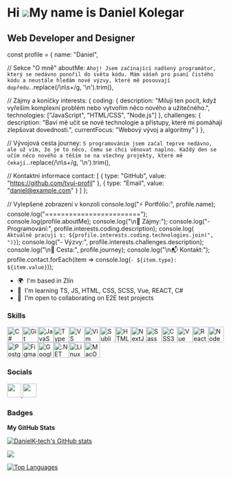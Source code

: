 Hi ![](https://user-images.githubusercontent.com/18350557/176309783-0785949b-9127-417c-8b55-ab5a4333674e.gif)My name is Daniel Kolegar
======================================================================================================================================

Web Developer and Designer
--------------------------

const profile = {
  name: "Daniel",
  
  // Sekce "O mně"
  aboutMe: `
    Ahoj! Jsem začínající nadšený programátor, který se nedávno ponořil do světa kódu.
    Mám vášeň pro psaní čistého kódu a neustále hledám nové výzvy, které mě posouvají dopředu.
  `.replace(/\n\s+/g, '\n').trim(),

  // Zájmy a koníčky
  interests: {
    coding: {
      description: "Miluji ten pocit, když vyřeším komplexní problém nebo vytvořím něco nového a užitečného.",
      technologies: ["JavaScript", "HTML/CSS", "Node.js"]
    },
    challenges: {
      description: "Baví mě učit se nové technologie a přístupy, které mi pomáhají zlepšovat dovednosti.",
      currentFocus: "Webový vývoj a algoritmy"
    }
  },

  // Vývojová cesta
  journey: `
    S programováním jsem začal teprve nedávno, ale už vím, že je to něco,
    čemu se chci věnovat naplno. Každý den se učím něco nového a těším se
    na všechny projekty, které mě čekají.
  `.replace(/\n\s+/g, '\n').trim(),

  // Kontaktní informace
  contact: [
    { type: "GitHub", value: "https://github.com/tvuj-profil" },
    { type: "Email", value: "daniel@example.com" }
  ]
};

// Vylepšené zobrazení v konzoli
console.log("⚡️ Portfólio:", profile.name);
console.log("========================");
console.log(profile.aboutMe);
console.log("\n🧩 Zájmy:");
console.log("- Programování:", profile.interests.coding.description);
console.log(`  Aktuálně pracuji s: ${profile.interests.coding.technologies.join(", ")}`);
console.log("- Výzvy:", profile.interests.challenges.description);
console.log("\n🚀 Cesta:", profile.journey);
console.log("\n📬 Kontakt:");
profile.contact.forEach(item => console.log(`- ${item.type}: ${item.value}`));

* 🌍  I'm based in Zlín
* 🧠  I'm learning TS, JS, HTML, CSS, SCSS, Vue, REACT, C#
* 🤝  I'm open to collaborating on E2E test projects

### Skills


<p align="left">
<a href="https://docs.microsoft.com/en-us/dotnet/csharp/" target="_blank" rel="noreferrer"><img src="https://raw.githubusercontent.com/danielcranney/readme-generator/main/public/icons/skills/csharp-colored.svg" width="36" height="36" alt="C#" /></a><a href="https://git-scm.com/" target="_blank" rel="noreferrer"><img src="https://raw.githubusercontent.com/danielcranney/readme-generator/main/public/icons/skills/git-colored.svg" width="36" height="36" alt="Git" /></a><a href="https://developer.mozilla.org/en-US/docs/Web/JavaScript" target="_blank" rel="noreferrer"><img src="https://raw.githubusercontent.com/danielcranney/readme-generator/main/public/icons/skills/javascript-colored.svg" width="36" height="36" alt="JavaScript" /></a><a href="https://www.typescriptlang.org/" target="_blank" rel="noreferrer"><img src="https://raw.githubusercontent.com/danielcranney/readme-generator/main/public/icons/skills/typescript-colored.svg" width="36" height="36" alt="TypeScript" /></a><a href="https://code.visualstudio.com/" target="_blank" rel="noreferrer"><img src="https://raw.githubusercontent.com/danielcranney/readme-generator/main/public/icons/skills/visualstudiocode.svg" width="36" height="36" alt="VS Code" /></a><a href="https://www.vim.org/" target="_blank" rel="noreferrer"><img src="https://raw.githubusercontent.com/danielcranney/readme-generator/main/public/icons/skills/vim.svg" width="36" height="36" alt="Vim" /></a><a href="https://www.sublimetext.com/index2" target="_blank" rel="noreferrer"><img src="https://raw.githubusercontent.com/danielcranney/readme-generator/main/public/icons/skills/sublimetext.svg" width="36" height="36" alt="Sublime Text" /></a><a href="https://developer.mozilla.org/en-US/docs/Glossary/HTML5" target="_blank" rel="noreferrer"><img src="https://raw.githubusercontent.com/danielcranney/readme-generator/main/public/icons/skills/html5-colored.svg" width="36" height="36" alt="HTML5" /></a><a href="https://nextjs.org/docs" target="_blank" rel="noreferrer"><img src="https://raw.githubusercontent.com/danielcranney/readme-generator/main/public/icons/skills/nextjs-colored.svg" width="36" height="36" alt="NextJs" /></a><a href="https://sass-lang.com/" target="_blank" rel="noreferrer"><img src="https://raw.githubusercontent.com/danielcranney/readme-generator/main/public/icons/skills/sass-colored.svg" width="36" height="36" alt="Sass" /></a><a href="https://www.w3.org/TR/CSS/#css" target="_blank" rel="noreferrer"><img src="https://raw.githubusercontent.com/danielcranney/readme-generator/main/public/icons/skills/css3-colored.svg" width="36" height="36" alt="CSS3" /></a><a href="https://vuejs.org/" target="_blank" rel="noreferrer"><img src="https://raw.githubusercontent.com/danielcranney/readme-generator/main/public/icons/skills/vuejs-colored.svg" width="36" height="36" alt="Vue" /></a><a href="https://reactjs.org/" target="_blank" rel="noreferrer"><img src="https://raw.githubusercontent.com/danielcranney/readme-generator/main/public/icons/skills/react-colored.svg" width="36" height="36" alt="React" /></a><a href="https://nodejs.org/en/" target="_blank" rel="noreferrer"><img src="https://raw.githubusercontent.com/danielcranney/readme-generator/main/public/icons/skills/nodejs-colored.svg" width="36" height="36" alt="NodeJS" /></a><a href="https://www.postgresql.org/" target="_blank" rel="noreferrer"><img src="https://raw.githubusercontent.com/danielcranney/readme-generator/main/public/icons/skills/postgresql-colored.svg" width="36" height="36" alt="PostgreSQL" /></a><a href="https://www.figma.com/" target="_blank" rel="noreferrer"><img src="https://raw.githubusercontent.com/danielcranney/readme-generator/main/public/icons/skills/figma-colored.svg" width="36" height="36" alt="Figma" /></a><a href="https://cloud.google.com/" target="_blank" rel="noreferrer"><img src="https://raw.githubusercontent.com/danielcranney/readme-generator/main/public/icons/skills/googlecloud-colored.svg" width="36" height="36" alt="Google Cloud" /></a><a href="https://dotnet.microsoft.com/en-us/" target="_blank" rel="noreferrer"><img src="https://raw.githubusercontent.com/danielcranney/readme-generator/main/public/icons/skills/dot-net-colored.svg" width="36" height="36" alt=".NET" /></a><a href="https://www.linux.org" target="_blank" rel="noreferrer"><img src="https://raw.githubusercontent.com/danielcranney/readme-generator/main/public/icons/skills/linux-colored.svg" width="36" height="36" alt="Linux" /></a><a href="https://apple.com" target="_blank" rel="noreferrer"><img src="https://raw.githubusercontent.com/danielcranney/readme-generator/main/public/icons/skills/macos-colored.svg" width="36" height="36" alt="MacOS" /></a>
</p>


### Socials

<p align="left"> <a href="https://discord.com/users/KoliDJ" target="_blank" rel="noreferrer"> <picture> <source media="(prefers-color-scheme: dark)" srcset="https://raw.githubusercontent.com/danielcranney/readme-generator/main/public/icons/socials/discord-dark.svg" /> <source media="(prefers-color-scheme: light)" srcset="https://raw.githubusercontent.com/danielcranney/readme-generator/main/public/icons/socials/discord.svg" /> <img src="https://raw.githubusercontent.com/danielcranney/readme-generator/main/public/icons/socials/discord.svg" width="32" height="32" /> </picture> </a> <a href="https://www.github.com/DanielK-tech" target="_blank" rel="noreferrer"> <picture> <source media="(prefers-color-scheme: dark)" srcset="https://raw.githubusercontent.com/danielcranney/readme-generator/main/public/icons/socials/github-dark.svg" /> <source media="(prefers-color-scheme: light)" srcset="https://raw.githubusercontent.com/danielcranney/readme-generator/main/public/icons/socials/github.svg" /> <img src="https://raw.githubusercontent.com/danielcranney/readme-generator/main/public/icons/socials/github.svg" width="32" height="32" /> </picture> </a></p>

### Badges

<b>My GitHub Stats</b>

<a href="http://www.github.com/DanielK-tech"><img src="https://github-readme-stats.vercel.app/api?username=DanielK-tech&show_icons=true&hide=&count_private=true&title_color=ef4444&text_color=22c55e&icon_color=ef4444&bg_color=1c1917&hide_border=true&show_icons=true" alt="DanielK-tech's GitHub stats" /></a>

<a href="http://www.github.com/DanielK-tech"><img src="https://github-readme-streak-stats.herokuapp.com/?user=DanielK-tech&stroke=22c55e&background=1c1917&ring=ef4444&fire=ef4444&currStreakNum=22c55e&currStreakLabel=ef4444&sideNums=22c55e&sideLabels=22c55e&dates=22c55e&hide_border=true" /></a>



<a href="https://github.com/DanielK-tech" align="left"><img src="https://github-readme-stats.vercel.app/api/top-langs/?username=DanielK-tech&langs_count=10&title_color=ef4444&text_color=22c55e&icon_color=ef4444&bg_color=1c1917&hide_border=true&locale=en&custom_title=Top%20%Languages" alt="Top Languages" /></a>
